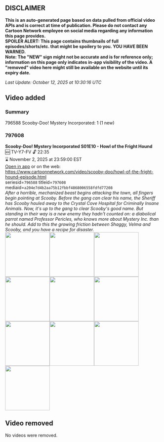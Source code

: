 ## DISCLAIMER
**This is an auto-generated page based on data pulled from official video APIs and is correct at time of publication. Please do not contact any Cartoon Network employee on social media regarding any information this page provides.**  
**SPOILER ALERT: This page contains thumbnails of full episodes/shorts/etc. that might be spoilery to you. YOU HAVE BEEN WARNED.**  
**Note: The "NEW" sign might not be accurate and is for reference only; information on this page only indicates in-app visibility of the video. A "removed" video here might still be available on the website until its expiry date.**  

_Last Update: October 12, 2025 at 10:30:16 UTC_
## Video added
### Summary
796588 Scooby-Doo! Mystery Incorporated: 1 (1 new)  
### 797608
**Scooby-Doo! Mystery Incorporated S01E10 - Howl of the Fright Hound**  
🆕 TV-Y7-FV 🔓 22:35  
⌛ November 2, 2025 at 23:59:00 EST  
[Open in app](https://cnvideo.sercomkc.org/redirector.html?type=cnapp&seriesid=10000000000&titleid=797608&mediaid=a204e7d4b2aa75b12fbbf4868006558fdfd77208) or on the web: https://www.cartoonnetwork.com/video/scooby-doo/howl-of-the-fright-hound-episode.html  
seriesid=`796588` titleid=`797608` mediaid=`a204e7d4b2aa75b12fbbf4868006558fdfd77208`  
_After a horrible, mechanized beast begins attacking the town, all fingers begin pointing at Scooby. Before the gang can clear his name, the Sheriff has Scooby hauled away to the Crystal Cove Hospital for Criminally Insane Animals. Now, it's up to the gang to clear Scooby's good name. But standing in their way is a new enemy they hadn't counted on: a diabolical parrot named Professor Pericles, who knows more about Mystery Inc. than he should. Add to this the growing friction between Shaggy, Velma and Scooby, and you have a recipe for disaster._  
<a href="https://s3.amazonaws.com/cartoonorchestrator/797608_001_1280x720.jpg"><img src="https://s3.amazonaws.com/cartoonorchestrator/797608_001_640x360.jpg" height="144px" /></a><a href="https://s3.amazonaws.com/cartoonorchestrator/797608_002_1280x720.jpg"><img src="https://s3.amazonaws.com/cartoonorchestrator/797608_002_640x360.jpg" height="144px" /></a><a href="https://s3.amazonaws.com/cartoonorchestrator/797608_003_1280x720.jpg"><img src="https://s3.amazonaws.com/cartoonorchestrator/797608_003_640x360.jpg" height="144px" /></a><a href="https://s3.amazonaws.com/cartoonorchestrator/797608_004_1280x720.jpg"><img src="https://s3.amazonaws.com/cartoonorchestrator/797608_004_640x360.jpg" height="144px" /></a><a href="https://s3.amazonaws.com/cartoonorchestrator/797608_005_1280x720.jpg"><img src="https://s3.amazonaws.com/cartoonorchestrator/797608_005_640x360.jpg" height="144px" /></a><a href="https://s3.amazonaws.com/cartoonorchestrator/797608_006_1280x720.jpg"><img src="https://s3.amazonaws.com/cartoonorchestrator/797608_006_640x360.jpg" height="144px" /></a><a href="https://s3.amazonaws.com/cartoonorchestrator/797608_007_1280x720.jpg"><img src="https://s3.amazonaws.com/cartoonorchestrator/797608_007_640x360.jpg" height="144px" /></a><a href="https://s3.amazonaws.com/cartoonorchestrator/797608_008_1280x720.jpg"><img src="https://s3.amazonaws.com/cartoonorchestrator/797608_008_640x360.jpg" height="144px" /></a><a href="https://s3.amazonaws.com/cartoonorchestrator/797608_009_1280x720.jpg"><img src="https://s3.amazonaws.com/cartoonorchestrator/797608_009_640x360.jpg" height="144px" /></a><a href="https://s3.amazonaws.com/cartoonorchestrator/797608_010_1280x720.jpg"><img src="https://s3.amazonaws.com/cartoonorchestrator/797608_010_640x360.jpg" height="144px" /></a>
## Video removed
No videos were removed.  
